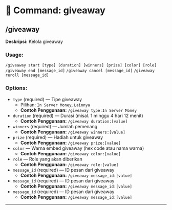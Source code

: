 # 📁 Command: giveaway

## /giveaway

**Deskripsi:** Kelola giveaway

### Usage:
`/giveaway start [type] [duration] [winners] [prize] [color] [role]`
`/giveaway end [message_id]`
`/giveaway cancel [message_id]`
`/giveaway reroll [message_id]`

### Options:
- `type` (required) — Tipe giveaway
  - Pilihan: `In Server Money`, `Lainnya`
  - **Contoh Penggunaan:** `/giveaway type:In Server Money`
- `duration` (required) — Durasi (misal. 1 minggu 4 hari 12 menit)
  - **Contoh Penggunaan:** `/giveaway duration:[value]`
- `winners` (required) — Jumlah pemenang
  - **Contoh Penggunaan:** `/giveaway winners:[value]`
- `prize` (required) — Hadiah untuk giveaway
  - **Contoh Penggunaan:** `/giveaway prize:[value]`
- `color` — Warna embed giveaway (hex code atau nama warna)
  - **Contoh Penggunaan:** `/giveaway color:[value]`
- `role` — Role yang akan diberikan
  - **Contoh Penggunaan:** `/giveaway role:[value]`
- `message_id` (required) — ID pesan dari giveaway
  - **Contoh Penggunaan:** `/giveaway message_id:[value]`
- `message_id` (required) — ID pesan dari giveaway
  - **Contoh Penggunaan:** `/giveaway message_id:[value]`
- `message_id` (required) — ID pesan dari giveaway
  - **Contoh Penggunaan:** `/giveaway message_id:[value]`

---

